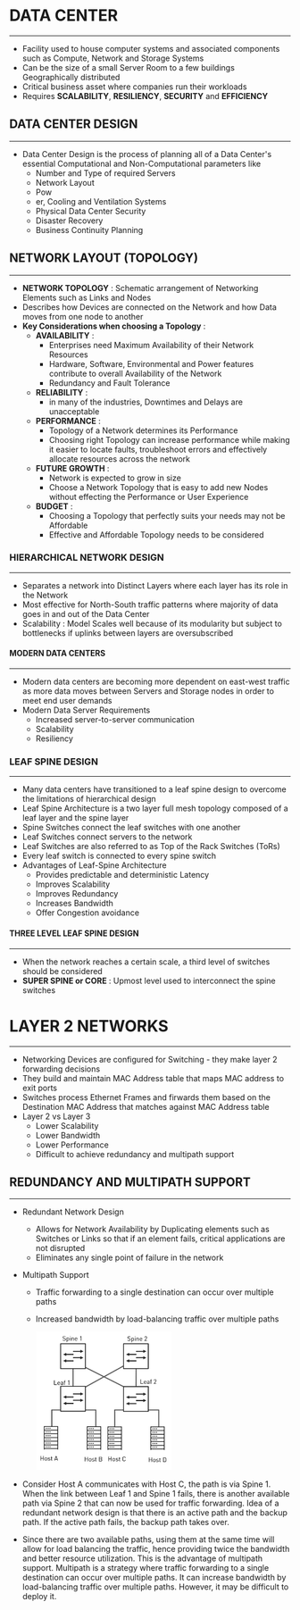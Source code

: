 # DATA CENTER
---
- Facility used to house computer systems and associated components such as Compute, Network and Storage Systems
- Can be the size of a small Server Room to a few buildings Geographically distributed
- Critical business asset where companies run their workloads
- Requires **SCALABILITY**, **RESILIENCY**, **SECURITY** and **EFFICIENCY**

## DATA CENTER DESIGN
---
- Data Center Design is the process of planning all of a Data Center's essential Computational and Non-Computational parameters like
	- Number and Type of required Servers
	- Network Layout
	- Pow
	- er, Cooling and Ventilation Systems
	- Physical Data Center Security
	- Disaster Recovery
	- Business Continuity Planning

## NETWORK LAYOUT (TOPOLOGY)
---
- **NETWORK TOPOLOGY** : Schematic arrangement of Networking Elements such as Links and Nodes
- Describes how Devices are connected on the Network and how Data moves from one node to another
- **Key Considerations when choosing a Topology** :
	- **AVAILABILITY** :  
		- Enterprises need Maximum Availability of their Network Resources
		- Hardware, Software, Environmental and Power features contribute to overall Availability of the Network
		- Redundancy and Fault Tolerance
	- **RELIABILITY** :
		- in many of the industries, Downtimes and Delays are unacceptable
	- **PERFORMANCE** :
		- Topology of a Network determines its Performance
		- Choosing right Topology can increase performance while making it easier to locate faults, troubleshoot errors and effectively allocate resources across the network
	- **FUTURE GROWTH** : 
		- Network is expected to grow in size
		- Choose a Network Topology that is easy to add new Nodes without effecting the Performance or User Experience
	- **BUDGET** :
		- Choosing a Topology that perfectly suits your needs may not be Affordable
		- Effective and Affordable Topology needs to be considered

### HIERARCHICAL NETWORK DESIGN
---
- Separates a network into Distinct Layers where each layer has its role in the Network
- Most effective for North-South traffic patterns where majority of data goes in and out of the Data Center
- Scalability : Model Scales well because of its modularity but subject to bottlenecks if uplinks between layers are oversubscribed

#### MODERN DATA CENTERS
---
- Modern data centers are becoming more dependent on east-west traffic as more data moves between Servers and Storage nodes in order to meet end user demands
- Modern Data Server Requirements
	- Increased server-to-server communication
	- Scalability
	- Resiliency

### LEAF SPINE DESIGN
---
- Many data centers have transitioned to a leaf spine design to overcome the limitations of hierarchical design
- Leaf Spine Architecture is a two layer full mesh topology composed of a leaf layer and the spine layer
- Spine Switches connect the leaf switches with one another
- Leaf Switches connect servers to the network
- Leaf Switches are also referred to as Top of the Rack Switches (ToRs)
- Every leaf switch is connected to every spine switch
- Advantages of Leaf-Spine Architecture
	- Provides predictable and deterministic Latency
	- Improves Scalability
	- Improves Redundancy
	- Increases Bandwidth
	- Offer Congestion avoidance

#### THREE LEVEL LEAF SPINE DESIGN
---
- When the network reaches a certain scale, a third level of switches should be considered
- **SUPER SPINE or CORE** : Upmost level used to interconnect the spine switches


# LAYER 2 NETWORKS
---
- Networking Devices are configured for Switching - they make layer 2 forwarding decisions
- They build and maintain MAC Address table that maps MAC address to exit ports
- Switches process Ethernet Frames and firwards them based on the Destination MAC Address that matches against MAC Address table
- Layer 2 vs Layer 3
	- Lower Scalability
	- Lower Bandwidth
	- Lower Performance
	- Difficult to achieve redundancy and multipath support

## REDUNDANCY AND MULTIPATH SUPPORT
---
- Redundant Network Design
	- Allows for Network Availability by Duplicating elements such as Switches or Links so that if an element fails, critical applications are not disrupted
	- Eliminates any single point of failure in the network
- Multipath Support
	- Traffic forwarding to a single destination can occur over multiple paths
	- Increased bandwidth by load-balancing traffic over multiple paths

	     ![](IMAGES/Redundancy.png)

- Consider Host A communicates with Host C, the path is via Spine 1. When the link between Leaf 1 and Spine 1 fails, there is another available path via Spine 2 that can now be used for traffic forwarding. Idea of a redundant network design is that there is an active path and the backup path. If the active path fails, the backup path takes over.
- Since there are two available paths, using them at the same time will allow for load balancing the traffic, hence providing twice the bandwidth and better resource utilization. This is the advantage of multipath support. Multipath is a strategy where traffic forwarding to a single destination can occur over multiple paths. It can increase bandwidth by load-balancing traffic over multiple paths. However, it may be difficult to deploy it. 
